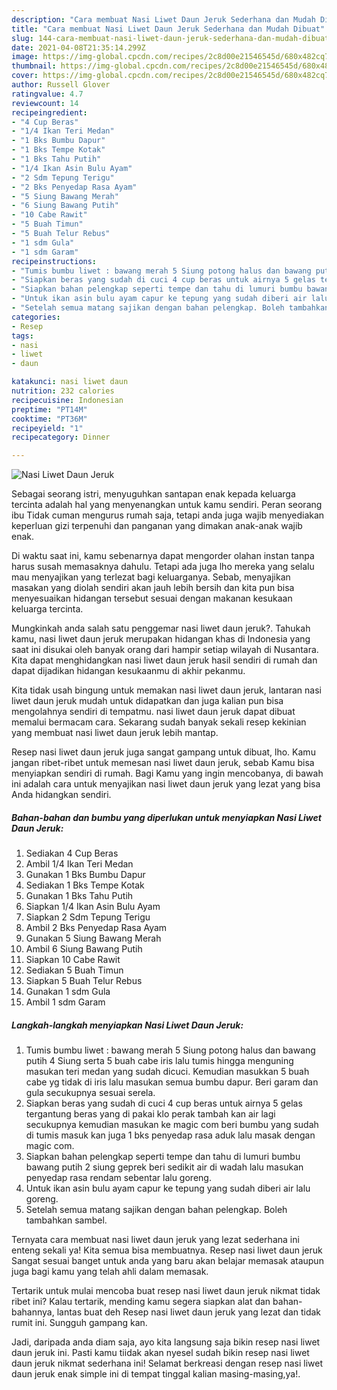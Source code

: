 ```yaml
---
description: "Cara membuat Nasi Liwet Daun Jeruk Sederhana dan Mudah Dibuat"
title: "Cara membuat Nasi Liwet Daun Jeruk Sederhana dan Mudah Dibuat"
slug: 144-cara-membuat-nasi-liwet-daun-jeruk-sederhana-dan-mudah-dibuat
date: 2021-04-08T21:35:14.299Z
image: https://img-global.cpcdn.com/recipes/2c8d00e21546545d/680x482cq70/nasi-liwet-daun-jeruk-foto-resep-utama.jpg
thumbnail: https://img-global.cpcdn.com/recipes/2c8d00e21546545d/680x482cq70/nasi-liwet-daun-jeruk-foto-resep-utama.jpg
cover: https://img-global.cpcdn.com/recipes/2c8d00e21546545d/680x482cq70/nasi-liwet-daun-jeruk-foto-resep-utama.jpg
author: Russell Glover
ratingvalue: 4.7
reviewcount: 14
recipeingredient:
- "4 Cup Beras"
- "1/4 Ikan Teri Medan"
- "1 Bks Bumbu Dapur"
- "1 Bks Tempe Kotak"
- "1 Bks Tahu Putih"
- "1/4 Ikan Asin Bulu Ayam"
- "2 Sdm Tepung Terigu"
- "2 Bks Penyedap Rasa Ayam"
- "5 Siung Bawang Merah"
- "6 Siung Bawang Putih"
- "10 Cabe Rawit"
- "5 Buah Timun"
- "5 Buah Telur Rebus"
- "1 sdm Gula"
- "1 sdm Garam"
recipeinstructions:
- "Tumis bumbu liwet : bawang merah 5 Siung potong halus dan bawang putih 4 Siung serta 5 buah cabe iris lalu tumis hingga menguning masukan teri medan yang sudah dicuci. Kemudian masukkan 5 buah cabe yg tidak di iris lalu masukan semua bumbu dapur. Beri garam dan gula secukupnya sesuai serela."
- "Siapkan beras yang sudah di cuci 4 cup beras untuk airnya 5 gelas tergantung beras yang di pakai klo perak tambah kan air lagi secukupnya kemudian masukan ke magic com beri bumbu yang sudah di tumis masuk kan juga 1 bks penyedap rasa aduk lalu masak dengan magic com."
- "Siapkan bahan pelengkap seperti tempe dan tahu di lumuri bumbu bawang putih 2 siung geprek beri sedikit air di wadah lalu masukan penyedap rasa rendam sebentar lalu goreng."
- "Untuk ikan asin bulu ayam capur ke tepung yang sudah diberi air lalu goreng."
- "Setelah semua matang sajikan dengan bahan pelengkap. Boleh tambahkan sambel."
categories:
- Resep
tags:
- nasi
- liwet
- daun

katakunci: nasi liwet daun 
nutrition: 232 calories
recipecuisine: Indonesian
preptime: "PT14M"
cooktime: "PT36M"
recipeyield: "1"
recipecategory: Dinner

---
```



![Nasi Liwet Daun Jeruk](https://img-global.cpcdn.com/recipes/2c8d00e21546545d/680x482cq70/nasi-liwet-daun-jeruk-foto-resep-utama.jpg)

Sebagai seorang istri, menyuguhkan santapan enak kepada keluarga tercinta adalah hal yang menyenangkan untuk kamu sendiri. Peran seorang ibu Tidak cuman mengurus rumah saja, tetapi anda juga wajib menyediakan keperluan gizi terpenuhi dan panganan yang dimakan anak-anak wajib enak.

Di waktu  saat ini, kamu sebenarnya dapat mengorder olahan instan tanpa harus susah memasaknya dahulu. Tetapi ada juga lho mereka yang selalu mau menyajikan yang terlezat bagi keluarganya. Sebab, menyajikan masakan yang diolah sendiri akan jauh lebih bersih dan kita pun bisa menyesuaikan hidangan tersebut sesuai dengan makanan kesukaan keluarga tercinta. 



Mungkinkah anda salah satu penggemar nasi liwet daun jeruk?. Tahukah kamu, nasi liwet daun jeruk merupakan hidangan khas di Indonesia yang saat ini disukai oleh banyak orang dari hampir setiap wilayah di Nusantara. Kita dapat menghidangkan nasi liwet daun jeruk hasil sendiri di rumah dan dapat dijadikan hidangan kesukaanmu di akhir pekanmu.

Kita tidak usah bingung untuk memakan nasi liwet daun jeruk, lantaran nasi liwet daun jeruk mudah untuk didapatkan dan juga kalian pun bisa mengolahnya sendiri di tempatmu. nasi liwet daun jeruk dapat dibuat memalui bermacam cara. Sekarang sudah banyak sekali resep kekinian yang membuat nasi liwet daun jeruk lebih mantap.

Resep nasi liwet daun jeruk juga sangat gampang untuk dibuat, lho. Kamu jangan ribet-ribet untuk memesan nasi liwet daun jeruk, sebab Kamu bisa menyiapkan sendiri di rumah. Bagi Kamu yang ingin mencobanya, di bawah ini adalah cara untuk menyajikan nasi liwet daun jeruk yang lezat yang bisa Anda hidangkan sendiri.

<!--inarticleads1-->

##### Bahan-bahan dan bumbu yang diperlukan untuk menyiapkan Nasi Liwet Daun Jeruk:

1. Sediakan 4 Cup Beras
1. Ambil 1/4 Ikan Teri Medan
1. Gunakan 1 Bks Bumbu Dapur
1. Sediakan 1 Bks Tempe Kotak
1. Gunakan 1 Bks Tahu Putih
1. Siapkan 1/4 Ikan Asin Bulu Ayam
1. Siapkan 2 Sdm Tepung Terigu
1. Ambil 2 Bks Penyedap Rasa Ayam
1. Gunakan 5 Siung Bawang Merah
1. Ambil 6 Siung Bawang Putih
1. Siapkan 10 Cabe Rawit
1. Sediakan 5 Buah Timun
1. Siapkan 5 Buah Telur Rebus
1. Gunakan 1 sdm Gula
1. Ambil 1 sdm Garam




<!--inarticleads2-->

##### Langkah-langkah menyiapkan Nasi Liwet Daun Jeruk:

1. Tumis bumbu liwet : bawang merah 5 Siung potong halus dan bawang putih 4 Siung serta 5 buah cabe iris lalu tumis hingga menguning masukan teri medan yang sudah dicuci. Kemudian masukkan 5 buah cabe yg tidak di iris lalu masukan semua bumbu dapur. Beri garam dan gula secukupnya sesuai serela.
1. Siapkan beras yang sudah di cuci 4 cup beras untuk airnya 5 gelas tergantung beras yang di pakai klo perak tambah kan air lagi secukupnya kemudian masukan ke magic com beri bumbu yang sudah di tumis masuk kan juga 1 bks penyedap rasa aduk lalu masak dengan magic com.
1. Siapkan bahan pelengkap seperti tempe dan tahu di lumuri bumbu bawang putih 2 siung geprek beri sedikit air di wadah lalu masukan penyedap rasa rendam sebentar lalu goreng.
1. Untuk ikan asin bulu ayam capur ke tepung yang sudah diberi air lalu goreng.
1. Setelah semua matang sajikan dengan bahan pelengkap. Boleh tambahkan sambel.




Ternyata cara membuat nasi liwet daun jeruk yang lezat sederhana ini enteng sekali ya! Kita semua bisa membuatnya. Resep nasi liwet daun jeruk Sangat sesuai banget untuk anda yang baru akan belajar memasak ataupun juga bagi kamu yang telah ahli dalam memasak.

Tertarik untuk mulai mencoba buat resep nasi liwet daun jeruk nikmat tidak ribet ini? Kalau tertarik, mending kamu segera siapkan alat dan bahan-bahannya, lantas buat deh Resep nasi liwet daun jeruk yang lezat dan tidak rumit ini. Sungguh gampang kan. 

Jadi, daripada anda diam saja, ayo kita langsung saja bikin resep nasi liwet daun jeruk ini. Pasti kamu tiidak akan nyesel sudah bikin resep nasi liwet daun jeruk nikmat sederhana ini! Selamat berkreasi dengan resep nasi liwet daun jeruk enak simple ini di tempat tinggal kalian masing-masing,ya!.

